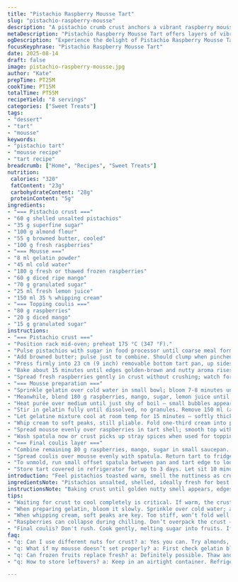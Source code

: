 ```yaml
---
title: "Pistachio Raspberry Mousse Tart"
slug: "pistachio-raspberry-mousse"
description: "A pistachio crumb crust anchors a vibrant raspberry mousse tart. Shelled pistachios combined with almond flour and browned butter add depth. Fresh mango slices replace some raspberries for a subtle tropical twist. Gelatin sets the airy mousse, made with whipped cream and fresh citrus. The tart chills until firm with a final layer of tangy raspberry-mango coulis. No eggs needed. The short bake time to toast crust and precise folding keep textures distinct. Refrigeration critical to clean slicing and flavor melding. Store chilled up to 3 days."
metaDescription: "Pistachio Raspberry Mousse Tart offers layers of vibrant raspberry mousse, crunchy pistachio crust, and tropical mango. A true delight."
ogDescription: "Experience the delight of Pistachio Raspberry Mousse Tart with a crunchy crust, airy mousse, and bright coulis. A treat for all occasions."
focusKeyphrase: "Pistachio Raspberry Mousse Tart"
date: 2025-08-14
draft: false
image: pistachio-raspberry-mousse.jpg
author: "Kate"
prepTime: PT25M
cookTime: PT15M
totalTime: PT55M
recipeYield: "8 servings"
categories: ["Sweet Treats"]
tags:
- "dessert"
- "tart"
- "mousse"
keywords:
- "pistachio tart"
- "mousse recipe"
- "tart recipe"
breadcrumb: ["Home", "Recipes", "Sweet Treats"]
nutrition: 
 calories: "320"
 fatContent: "23g"
 carbohydrateContent: "28g"
 proteinContent: "5g"
ingredients:
- "=== Pistachio crust ==="
- "60 g shelled unsalted pistachios"
- "35 g superfine sugar"
- "100 g almond flour"
- "55 g browned butter, cooled"
- "100 g fresh raspberries"
- "=== Mousse ==="
- "8 ml gelatin powder"
- "45 ml cold water"
- "180 g fresh or thawed frozen raspberries"
- "60 g diced ripe mango"
- "70 g granulated sugar"
- "25 ml fresh lemon juice"
- "150 ml 35 % whipping cream"
- "=== Topping coulis ==="
- "80 g raspberries"
- "20 g diced mango"
- "15 g granulated sugar"
instructions:
- "=== Pistachio crust ==="
- "Position rack mid-oven; preheat 175 °C (347 °F)."
- "Pulse pistachios with sugar in food processor until coarse meal forms — no oily paste. Add almond flour, pulse briefly."
- "Add browned butter; pulse just to combine. Should clump when pinched. Too wet — adds more almond flour sparingly."
- "Press firmly into 23 cm (9 inch) removable bottom tart pan, up sides evenly. Pat firmly to avoid cracks after baking."
- "Bake about 15 minutes until edges golden-brown and nutty aroma rises. Cool at least 35 minutes. Crust firms as it cools."
- "Spread fresh raspberries gently in crust without crushing; watch for overflow beyond pan’s rim — raspberries compress during chilling."
- "=== Mousse preparation ==="
- "Sprinkle gelatin over cold water in small bowl; bloom 7-8 minutes until surface looks spongy but intact."
- "Meanwhile, blend 180 g raspberries, mango, sugar, lemon juice until smooth. Pass through fine mesh sieve over small saucepan; discard seeds."
- "Heat purée over medium until just shy of boil — small bubbles appear around edges. Remove from heat immediately."
- "Stir in gelatin fully until dissolved, no granules. Remove 150 ml (about 2/3 cup) purée into mixing bowl; set rest aside, leave warm."
- "Let gelatine mixture cool at room temp for 15 minutes — softly thickened, not set. Too cold and gelatin locks up; too warm and cream will melt."
- "Whip cream to soft peaks, still pliable. Fold one-third cream into purée gently to lighten. Fold remaining cream carefully — preserve air bubbles for mousse texture."
- "Spread mousse evenly over raspberries in tart shell; smooth top with angled spatula. Chill 35 minutes until surface feels set but not firm."
- "Wash spatula now or crust picks up stray spices when used for topping."
- "=== Final coulis layer ==="
- "Combine remaining 80 g raspberries, mango, sugar in small saucepan. Cook gently until sugar dissolves, fruit softens but not broken down, about 5 minutes. Cool slightly."
- "Spread coulis over mousse evenly with spatula. Return tart to fridge for 3.5 to 4 hours or until mousse is firm and holds shape when touched."
- "To unmold, run small offset spatula between pan and tart edge to loosen gently; invert base if removable. Use sharp serrated knife to cut neat slices; wipe blade between cuts to prevent smearing."
- "Store tart covered in refrigerator for up to 3 days. Let sit 10 minutes at room temp before serving to mellow chilled firmness."
introduction: "Feel pistachios toasted warm, smell the nuttiness as crust cooks — different from plain butter crust. Pressing almond flour with pistachios adds fat and bite; makes topping sturdy enough to hold moisture from filling. Why mango? Adds textural contrast and subtle sweetness, cuts raspberries tartness. Blooming gelatin is crucial — if rushed or overheated, you lose set. The purée’s temperature matters when folding with cream — too cold gelatin gel traps lumps, too warm melts whipped cream and collapses mousse. Patience—watch surfaces, textures, aromas. Chilling phases not arbitrary; each signals molecular changes. Fresh raspberries scatter unevenly? They compress and shrink; don’t overfill. Folding whipped cream too aggressively deflates air; firm mousse turns dry. The last coulis layer adds brightness, color, balances sweetness. A sharp serrated knife cleans edges, preserves layers. The tart’s texture and flavour develop over hours in fridge. No eggs—stable mousse solely from gelatin and cream, easier but precise. This method works even if fresh berries short. Replace with thawed frozen for no compromise. One slip and mousse splits or curdles — watch temps. Chill, slice, serve. Less fuss than it looks."
ingredientsNote: "Pistachios unsalted, shelled, ideally fresh for best aroma. In a pinch, use blanched almonds for crust but flavor is milder. Browned butter increases nuttiness and richness; if pressed for time, clarified butter or melted unsalted butter works but flavor flattens. Almond flour lends fat and moisture; can substitute with finely ground oats for gluten-intolerance but texture shifts. Fresh raspberries preferred but frozen and thawed are OK; drain excess liquid to avoid soggy crust. Gelatin powder bloom essential; powdered works smoother than sheets but sheets can be substituted by adjusting quantity (1 sheet ≈ 1.5 tsp powdered). Mango diced adds mild sweetness and freshness; other stone fruits like peach or nectarine can substitute seasonally. Use real whipping cream, not stabilized or reduced fat; whipping ability impacts mousse volume and stability. Sugar amount balances acidity — adjust to raspberries’ tartness and mango ripeness. Lemon juice brightens but do not exceed amount or mousse may seize."
instructionsNote: "Baking crust until golden nutty smell appears, edges firm to touch; visual and smell cues over timer. The crust must cool fully — still warm and the butter bleeds into pan and weakens structure. Distribute berries so surface not overly crowded — they shrink during chilling; gaps will fill with mousse, maintaining even thickness. Bloom gelatin fully — unmixed powder signals poor set, lumps. Heat purée carefully; boiling destroys flavor, curdles gelatin. Cool purée to just thickened texture before cream; if foam collapses, mousse has runny texture. Whip cream to soft peaks; over-whipped cream stiffens and is hard to fold, under-whipped mousse lacks volume and firmness. Fold cream gently—use spatula slicing motion, avoid stirring. Chill mousse until surface feels gelatinous but flexible; testing by light touch with finger. Wash spatula before coulis layer to prevent crust disruption. Final coulis cooks fruit gently — broken fruit and sugars meld, giving gloss and tangy topping. Refrigerate fully until mousse firm to slice cleanly; premature slicing leads to mess. Loosen tart carefully before removing sides to prevent breakage. Sharp knives and gentle wiping between cuts make neat slices, showcasing really crisp crust and airy mousse contrast."
tips:
- "Waiting for crust to cool completely is critical. If warm, the crust can weaken; watch for golden edges and nutty aroma. Those signals mean it's done. Filling warm crust can lead to soggy bottom. Not a good look."
- "When preparing gelatin, bloom it slowly. Sprinkle over cold water; avoid heating it too quickly. If it clumps, set up a disaster for mousse. Keep attention on texture. Too thick? Start again, or add liquid slowly to rescue it."
- "When whipping cream, soft peaks are key. Too stiff, won’t fold well. Too soft, mousse collapses. Whip gently and check often. Cream should hold its shape; visual cue is crucial. Think velvety, airy. That's the goal."
- "Raspberries can collapse during chilling. Don’t overpack the crust — gaps make a big difference. Watch that space; mousse fills in. Using frozen raspberries is fine, but drain excess liquid well."
- "Final coulis? Don't rush. Cook gently, melting sugar into fruits. If broken down too much, too liquid. Look for slight thickness; it adds gloss. Chill after, aligns flavors. Fruit should still have some form."
faq:
- "q: Can I use different nuts for crust? a: Yes you can. Try almonds, walnuts. Less flavor depth. Consider texture differences too; adjust flour amounts based on nut oils."
- "q: What if my mousse doesn’t set properly? a: First check gelatin bloom status. Was it too warm or too cold? If not thick, whisk in more whipped cream slowly, re-approach tempering."
- "q: Can frozen fruits replace fresh? a: Definitely possible. Thaw and drain them. Too much liquid ruins texture. Just remember, frozen fruits could impact overall sweetness too."
- "q: How to store leftovers? a: Keep in an airtight container. Refrigerate, up to three days. Tart can lose some texture, but flavors meld. Serve at room temp for softer texture."

---
```

